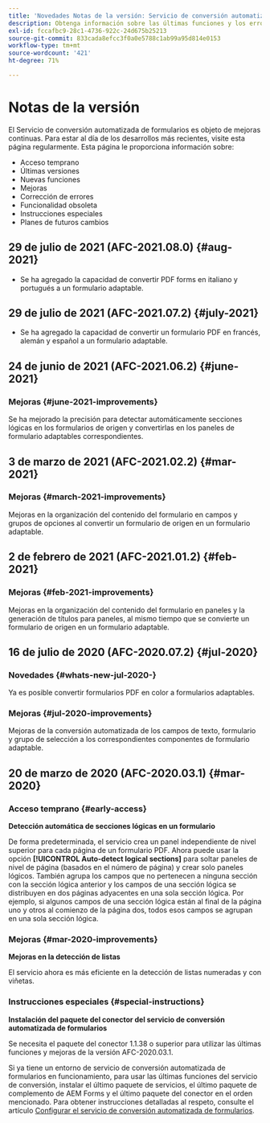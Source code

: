 ```yaml
---
title: 'Novedades Notas de la versión: Servicio de conversión automatizada de formularios'
description: Obtenga información sobre las últimas funciones y los errores corregidos para el Servicio de conversión automatizada de formularios
exl-id: fccafbc9-28c1-4736-922c-24d675b25213
source-git-commit: 833cada8efcc3f0a0e5788c1ab99a95d814e0153
workflow-type: tm+mt
source-wordcount: '421'
ht-degree: 71%

---
```


# Notas de la versión

El Servicio de conversión automatizada de formularios es objeto de mejoras continuas. Para estar al día de los desarrollos más recientes, visite esta página regularmente. Esta página le proporciona información sobre:

* Acceso temprano
* Últimas versiones
* Nuevas funciones
* Mejoras
* Corrección de errores
* Funcionalidad obsoleta
* Instrucciones especiales
* Planes de futuros cambios

## 29 de julio de 2021 (AFC-2021.08.0) {#aug-2021}

* Se ha agregado la capacidad de convertir PDF forms en italiano y portugués a un formulario adaptable.

## 29 de julio de 2021 (AFC-2021.07.2) {#july-2021}

* Se ha agregado la capacidad de convertir un formulario PDF en francés, alemán y español a un formulario adaptable.

## 24 de junio de 2021 (AFC-2021.06.2) {#june-2021}

### Mejoras {#june-2021-improvements}

Se ha mejorado la precisión para detectar automáticamente secciones lógicas en los formularios de origen y convertirlas en los paneles de formulario adaptables correspondientes.

## 3 de marzo de 2021 (AFC-2021.02.2) {#mar-2021}

### Mejoras {#march-2021-improvements}

Mejoras en la organización del contenido del formulario en campos y grupos de opciones al convertir un formulario de origen en un formulario adaptable.

## 2 de febrero de 2021 (AFC-2021.01.2) {#feb-2021}

### Mejoras {#feb-2021-improvements}

Mejoras en la organización del contenido del formulario en paneles y la generación de títulos para paneles, al mismo tiempo que se convierte un formulario de origen en un formulario adaptable.

## 16 de julio de 2020 (AFC-2020.07.2) {#jul-2020}

### Novedades {#whats-new-jul-2020-}

Ya es posible convertir formularios PDF en color a formularios adaptables.

### Mejoras {#jul-2020-improvements}

Mejoras de la conversión automatizada de los campos de texto, formulario y grupo de selección a los correspondientes componentes de formulario adaptable.


## 20 de marzo de 2020 (AFC-2020.03.1) {#mar-2020}

### Acceso temprano {#early-access}

**Detección automática de secciones lógicas en un formulario**

De forma predeterminada, el servicio crea un panel independiente de nivel superior para cada página de un formulario PDF. Ahora puede usar la opción **[!UICONTROL Auto-detect logical sections]** para soltar paneles de nivel de página (basados en el número de página) y crear solo paneles lógicos. También agrupa los campos que no pertenecen a ninguna sección con la sección lógica anterior y los campos de una sección lógica se distribuyen en dos páginas adyacentes en una sola sección lógica. Por ejemplo, si algunos campos de una sección lógica están al final de la página uno y otros al comienzo de la página dos, todos esos campos se agrupan en una sola sección lógica.

### Mejoras {#mar-2020-improvements}

**Mejoras en la detección de listas**

El servicio ahora es más eficiente en la detección de listas numeradas y con viñetas.

### Instrucciones especiales {#special-instructions}

**Instalación del paquete del conector del servicio de conversión automatizada de formularios**

Se necesita el paquete del conector 1.1.38 o superior para utilizar las últimas funciones y mejoras de la versión AFC-2020.03.1.

Si ya tiene un entorno de servicio de conversión automatizada de formularios en funcionamiento, para usar las últimas funciones del servicio de conversión, instalar el último paquete de servicios, el último paquete de complemento de AEM Forms y el último paquete del conector en el orden mencionado. Para obtener instrucciones detalladas al respeto, consulte el artículo [Configurar el servicio de conversión automatizada de formularios](configure-service.md).
